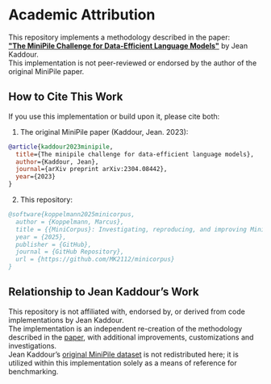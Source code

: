 # Academic Attribution

This repository implements a methodology described in the paper:<br>
**["The MiniPile Challenge for Data-Efficient Language Models"](https://arxiv.org/abs/2304.08442v1)** by Jean Kaddour.<br>
This implementation is not peer-reviewed or endorsed by the author of the original MiniPile paper.

## How to Cite This Work  
If you use this implementation or build upon it, please cite both:  
1. The original MiniPile paper (Kaddour, Jean. 2023):
```bibtex
@article{kaddour2023minipile,
  title={The minipile challenge for data-efficient language models},
  author={Kaddour, Jean},
  journal={arXiv preprint arXiv:2304.08442},
  year={2023}
}
```
2. This repository:
```bibtex
@software{koppelmann2025minicorpus,  
  author = {Koppelmann, Marcus},  
  title = {{MiniCorpus}: Investigating, reproducing, and improving MiniPile with PyTorch and HuggingFace},  
  year = {2025},
  publisher = {GitHub},  
  journal = {GitHub Repository},  
  url = {https://github.com/MK2112/minicorpus}
}
```

## Relationship to Jean Kaddour’s Work
This repository is not affiliated with, endorsed by, or derived from code implementations by Jean Kaddour.<br>
The implementation is an independent re-creation of the methodology described in the [paper](https://arxiv.org/abs/2304.08442v1), with additional improvements, customizations and investigations.<br>
Jean Kaddour’s [original MiniPile dataset](https://huggingface.co/datasets/JeanKaddour/minipile) is not redistributed here; it is utilized within this implementation solely as a means of reference for benchmarking.

